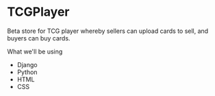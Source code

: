 # TCGPlayer
Beta store for TCG player whereby sellers can upload cards to sell, and buyers can buy cards.

What we'll be using
* Django
* Python
* HTML
* CSS
